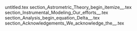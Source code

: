 untitled.tex
section_Astrometric_Theory_begin_itemize__.tex
section_Instrumental_Modeling_Our_efforts__.tex
section_Analysis_begin_equation_Delta__.tex
section_Acknowledgements_We_acknowledge_the__.tex